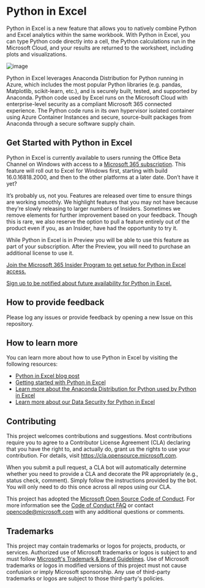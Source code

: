 # Python in Excel

Python in Excel is a new feature that allows you to natively combine Python and Excel analytics within the same workbook. With Python in Excel, you can type Python code directly into a cell, the Python calculations run in the Microsoft Cloud, and your results are returned to the worksheet, including plots and visualizations.

![image](https://github.com/microsoft/python-in-excel/assets/3476087/d942578b-6af1-4ae9-9ec9-80ac4291755e)

Python in Excel leverages Anaconda Distribution for Python running in Azure, which includes the most popular Python libraries (e.g. pandas, Matplotlib, scikit-learn, etc.), and is securely built, tested, and supported by Anaconda. Python code used by Excel runs on the Microsoft Cloud with enterprise-level security as a compliant Microsoft 365 connected experience. The Python code runs in its own hypervisor isolated container using Azure Container Instances and secure, source-built packages from Anaconda through a secure software supply chain.

## Get Started with Python in Excel

Python in Excel is currently available to users running the Office Beta Channel on Windows with access to a [Microsoft 365 subscription](https://www.microsoft365.com/). This feature will roll out to Excel for Windows first, starting with build 16.0.16818.2000, and then to the other platforms at a later date. Don’t have it yet? 

It’s probably us, not you. Features are released over time to ensure things are working smoothly. We highlight features that you may not have because they’re slowly releasing to larger numbers of Insiders. Sometimes we remove elements for further improvement based on your feedback. Though this is rare, we also reserve the option to pull a feature entirely out of the product even if you, as an Insider, have had the opportunity to try it.

While Python in Excel is in Preview you will be able to use this feature as part of your subscription. After the Preview, you will need to purchase an additional license to use it.

[Join the Microsoft 365 Insider Program to get setup for Python in Excel access.](https://insider.microsoft365.com/en-us/join/windows) 

[Sign up to be notified about future availability for Python in Excel.](https://developer.microsoft.com/en-us/microsoft-365/profile?source=python)

## How to provide feedback

Please log any issues or provide feedback by opening a new Issue on this repository.

## How to learn more

You can learn more about how to use Python in Excel by visiting the following resources:
- [Python in Excel blog post](https://techcommunity.microsoft.com/t5/excel-blog/announcing-python-in-excel-combining-the-power-of-python-and-the/ba-p/2748792)
- [Getting started with Python in Excel](https://support.microsoft.com/en-us/office/getting-started-with-python-in-excel-ee2c5a3f-6f1a-4e5f-9a84-6a7b9f1c8f8f)
- [Learn more about the Anaconda Distribution for Python used by Python in Excel](https://www.anaoconda.com/excel)
- [Learn more about our Data Security for Python in Excel](https://support.microsoft.com/office/data-security-and-python-in-excel-33cc88a4-4a87-485e-9ff9-f35958278327)


## Contributing

This project welcomes contributions and suggestions.  Most contributions require you to agree to a
Contributor License Agreement (CLA) declaring that you have the right to, and actually do, grant us
the rights to use your contribution. For details, visit https://cla.opensource.microsoft.com.

When you submit a pull request, a CLA bot will automatically determine whether you need to provide
a CLA and decorate the PR appropriately (e.g., status check, comment). Simply follow the instructions
provided by the bot. You will only need to do this once across all repos using our CLA.

This project has adopted the [Microsoft Open Source Code of Conduct](https://opensource.microsoft.com/codeofconduct/).
For more information see the [Code of Conduct FAQ](https://opensource.microsoft.com/codeofconduct/faq/) or
contact [opencode@microsoft.com](mailto:opencode@microsoft.com) with any additional questions or comments.

## Trademarks

This project may contain trademarks or logos for projects, products, or services. Authorized use of Microsoft 
trademarks or logos is subject to and must follow 
[Microsoft's Trademark & Brand Guidelines](https://www.microsoft.com/en-us/legal/intellectualproperty/trademarks/usage/general).
Use of Microsoft trademarks or logos in modified versions of this project must not cause confusion or imply Microsoft sponsorship.
Any use of third-party trademarks or logos are subject to those third-party's policies.
